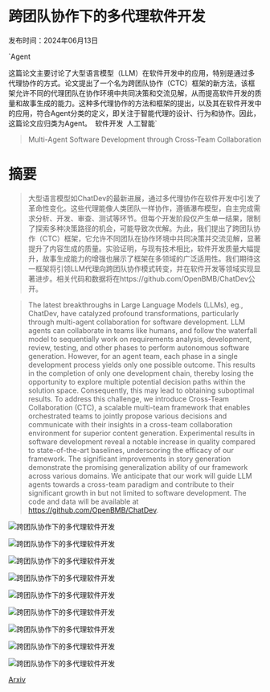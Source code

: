 # 跨团队协作下的多代理软件开发

发布时间：2024年06月13日

`Agent

这篇论文主要讨论了大型语言模型（LLM）在软件开发中的应用，特别是通过多代理协作的方式。论文提出了一个名为跨团队协作（CTC）框架的新方法，该框架允许不同的代理团队在协作环境中共同决策和交流见解，从而提高软件开发的质量和故事生成的能力。这种多代理协作的方法和框架的提出，以及其在软件开发中的应用，符合Agent分类的定义，即关注于智能代理的设计、行为和协作。因此，这篇论文应归类为Agent。` `软件开发` `人工智能`

> Multi-Agent Software Development through Cross-Team Collaboration

# 摘要

> 大型语言模型如ChatDev的最新进展，通过多代理协作在软件开发中引发了革命性变化。这些代理能像人类团队一样协作，遵循瀑布模型，自主完成需求分析、开发、审查、测试等环节。但每个开发阶段仅产生单一结果，限制了探索多种决策路径的机会，可能导致次优解。为此，我们提出了跨团队协作（CTC）框架，它允许不同团队在协作环境中共同决策并交流见解，显著提升了内容生成的质量。实验证明，与现有技术相比，软件开发质量大幅提升，故事生成能力的增强也展示了框架在多领域的广泛适用性。我们期待这一框架将引领LLM代理向跨团队协作模式转变，并在软件开发等领域实现显著进步。相关代码和数据将在https://github.com/OpenBMB/ChatDev公开。

> The latest breakthroughs in Large Language Models (LLMs), eg., ChatDev, have catalyzed profound transformations, particularly through multi-agent collaboration for software development. LLM agents can collaborate in teams like humans, and follow the waterfall model to sequentially work on requirements analysis, development, review, testing, and other phases to perform autonomous software generation. However, for an agent team, each phase in a single development process yields only one possible outcome. This results in the completion of only one development chain, thereby losing the opportunity to explore multiple potential decision paths within the solution space. Consequently, this may lead to obtaining suboptimal results. To address this challenge, we introduce Cross-Team Collaboration (CTC), a scalable multi-team framework that enables orchestrated teams to jointly propose various decisions and communicate with their insights in a cross-team collaboration environment for superior content generation. Experimental results in software development reveal a notable increase in quality compared to state-of-the-art baselines, underscoring the efficacy of our framework. The significant improvements in story generation demonstrate the promising generalization ability of our framework across various domains. We anticipate that our work will guide LLM agents towards a cross-team paradigm and contribute to their significant growth in but not limited to software development. The code and data will be available at https://github.com/OpenBMB/ChatDev.

![跨团队协作下的多代理软件开发](../../../paper_images/2406.08979/x1.png)

![跨团队协作下的多代理软件开发](../../../paper_images/2406.08979/x2.png)

![跨团队协作下的多代理软件开发](../../../paper_images/2406.08979/agent.png)

![跨团队协作下的多代理软件开发](../../../paper_images/2406.08979/content.png)

![跨团队协作下的多代理软件开发](../../../paper_images/2406.08979/collaborate.png)

![跨团队协作下的多代理软件开发](../../../paper_images/2406.08979/feature.png)

![跨团队协作下的多代理软件开发](../../../paper_images/2406.08979/x3.png)

![跨团队协作下的多代理软件开发](../../../paper_images/2406.08979/Tetris_chatdev.jpg)

![跨团队协作下的多代理软件开发](../../../paper_images/2406.08979/Tetris_ctcc.png)

[Arxiv](https://arxiv.org/abs/2406.08979)